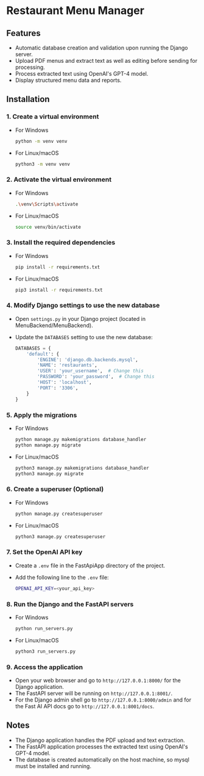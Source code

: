 # Restaurant Menu Manager

## Features

- Automatic database creation and validation upon running the Django server.
- Upload PDF menus and extract text as well as editing before sending for processing.
- Process extracted text using OpenAI's GPT-4 model.
- Display structured menu data and reports.

## Installation

### 1. Create a virtual environment

- For Windows

    ```sh
    python -m venv venv
    ```

- For Linux/macOS

    ```sh
    python3 -m venv venv
    ```

### 2. Activate the virtual environment

- For Windows

    ```sh
    .\venv\Scripts\activate
    ```

- For Linux/macOS

    ```sh
    source venv/bin/activate
    ```

### 3. Install the required dependencies

- For Windows

    ```sh
    pip install -r requirements.txt
    ```

- For Linux/macOS

    ```sh
    pip3 install -r requirements.txt
    ```

### 4. Modify Django settings to use the new database

- Open `settings.py` in your Django project (located in MenuBackend/MenuBackend).
- Update the `DATABASES` setting to use the new database:

    ```python
    DATABASES = {
        'default': {
            'ENGINE': 'django.db.backends.mysql',
            'NAME': 'restaurants',
            'USER': 'your_username',  # Change this
            'PASSWORD': 'your_password',  # Change this
            'HOST': 'localhost',
            'PORT': '3306',
        }
    }
    ```

### 5. Apply the migrations

- For Windows

    ```sh
    python manage.py makemigrations database_handler
    python manage.py migrate
    ```

- For Linux/macOS

    ```sh
    python3 manage.py makemigrations database_handler
    python3 manage.py migrate
    ```

### 6. Create a superuser (Optional)

- For Windows

    ```sh
    python manage.py createsuperuser
    ```

- For Linux/macOS

    ```sh
    python3 manage.py createsuperuser
    ```

### 7. Set the OpenAI API key

- Create a `.env` file in the FastApiApp directory of the project.
- Add the following line to the `.env` file:

    ```sh
    OPENAI_API_KEY=<your_api_key>
    ```

### 8. Run the Django and the FastAPI servers

- For Windows

    ```sh
    python run_servers.py
    ```

- For Linux/macOS

    ```sh
    python3 run_servers.py
    ```

### 9. Access the application

- Open your web browser and go to `http://127.0.0.1:8000/` for the Django application.
- The FastAPI server will be running on `http://127.0.0.1:8001/`.
- For the Django admin shell go to `http://127.0.0.1:8000/admin` and for the Fast AI API docs go to `http://127.0.0.1:8001/docs`.

## Notes

- The Django application handles the PDF upload and text extraction.
- The FastAPI application processes the extracted text using OpenAI's GPT-4 model.
- The database is created automatically on the host machine, so mysql must be installed and running.
